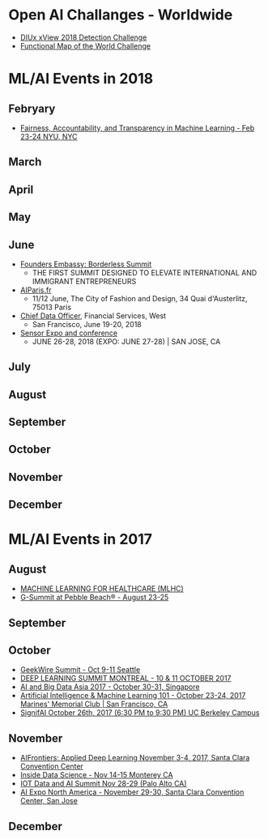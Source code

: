 # Open AI Challanges - Worldwide #
 - [DIUx xView 2018 Detection Challenge](http://www.xviewdataset.org/)
 - [Functional Map of the World Challenge](https://www.iarpa.gov/challenges/fmow.html)

# ML/AI Events in 2018 #
## Febryary ##
 - [Fairness, Accountability, and Transparency in Machine Learning - Feb 23-24 NYU, NYC](http://www.fatml.org/)
## March ##
## April ##
## May ##
## June ##
 - [Founders Embassy: Borderless Summit](https://www.foundersembassy.com/borderless-summit/)
   - THE FIRST SUMMIT DESIGNED TO ELEVATE INTERNATIONAL AND IMMIGRANT ENTREPRENEURS
 - [AIParis.fr](https://aiparis.fr/)
   - 11/12 June,  The City of Fashion and Design, 34 Quai d'Austerlitz, 75013 Paris
 - [Chief Data Officer](https://coriniumintelligence.com/chiefdataofficerfinancialwest/), Financial Services, West
   - San Francisco, June 19-20, 2018
 - [Sensor Expo and conference](https://www.sensorsexpo.com/)
   - JUNE 26-28, 2018 (EXPO: JUNE 27-28) | SAN JOSE, CA
## July ##
## August ##
## September ##
## October ##
## November ##
## December ##


# ML/AI Events in 2017 #

## August ##
 - [MACHINE LEARNING FOR HEALTHCARE (MLHC)](http://mucmd.org/)
 - [G-Summit at Pebble Beach® - August 23-25 ](http://www.thegsummit.org/)

## September ##

## October ##
 - [GeekWire Summit - Oct 9-11 Seattle](https://www.geekwire.com/events/geekwire-summit-2017/)
 - [DEEP LEARNING SUMMIT MONTREAL - 10 & 11 OCTOBER 2017](https://www.re-work.co/events/deep-learning-summit-montreal-canada-track1-2017)
 - [AI and Big Data Asia 2017 - October 30-31, Singapore](http://aiasiashow.com/index.html)
 - [Artificial Intelligence & Machine Learning 101 - October 23-24, 2017 Marines' Memorial Club | San Francisco, CA](https://www.insightxnetwork.com/artificial-intelligence-machine-learning-101.html)
 - [SignifAI October 26th, 2017 (6:30 PM to 9:30 PM) UC Berkeley Campus](https://www.signifai.io/)

## November ##
 - [AIFrontiers: Applied Deep Learning November 3-4, 2017, Santa Clara Convention Center](http://www.aifrontiers.com/)
 - [Inside Data Science - Nov 14-15 Monterey CA](https://www.insidedatascience.com/)
 - [IOT Data and AI Summit Nov 28-29 (Palo Alto CA)](https://tmt.knect365.com/iot-data-analytics/)
 - [AI Expo North America - November 29-30, Santa Clara Convention Center, San Jose](https://www.ai-expo.net/northamerica/)

## December ##

